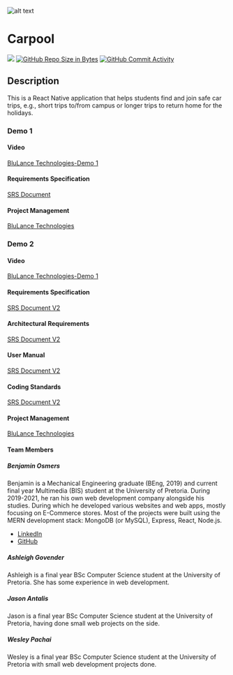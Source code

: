 ![alt text](https://github.com/COS301-SE-2022/Carpool/blob/main/Asset%203%404x.png)

# Carpool

[![](https://github.com/COS301-SE-2022/Carpool/actions/workflows/index.yml/badge.svg)](https://github.com/COS-301/graduates/actions/workflows/index.yml)
[![GitHub Repo Size in Bytes](https://img.shields.io/github/languages/code-size/COS301-SE-2022/Carpool)](https://github.com/COS301-SE-2022/Carpool)
[![GitHub Commit Activity](https://img.shields.io/github/commit-activity/w/COS301-SE-2022/Carpool)](https://github.com/COS301-SE-2022/Carpool)

## Description

This is a React Native application that helps students find and join safe car trips, e.g., short trips to/from campus or longer trips to return home for the holidays.

### Demo 1

#### Video

[BluLance Technologies-Demo 1]()

#### Requirements Specification

[SRS Document](https://drive.google.com/file/d/1ekFqTZmof5iJyZ1Du5e16v480FMoTlUG/view?usp=sharing)

#### Project Management

[BluLance Technologies](https://sharing.clickup.com/37420985/b/h/5-109399496-2/b7d190b78a422b1)

### Demo 2

#### Video

[BluLance Technologies-Demo 1]()

#### Requirements Specification

[SRS Document V2](https://drive.google.com/file/d/1ekFqTZmof5iJyZ1Du5e16v480FMoTlUG/view?usp=sharing)

#### Architectural Requirements
[SRS Document V2](https://drive.google.com/file/d/1WrfJ1_IwiJ1sTmPWSSKPBTUli7uVEliJ/view?usp=sharing)

#### User Manual
[SRS Document V2](https://drive.google.com/file/d/1KlvlLOOeucwxxL5vRmlpzNnRzG1NiBal/view?usp=sharing)

#### Coding Standards
[SRS Document V2](https://drive.google.com/file/d/10vLudJuCEjTIOc-Y64HBErKkccoEbQKg/view?usp=sharing)

#### Project Management

[BluLance Technologies](https://sharing.clickup.com/37420985/b/h/5-109399496-2/b7d190b78a422b1)

#### Team Members

##### Benjamin Osmers

Benjamin is a Mechanical Engineering graduate (BEng, 2019) and current final year Multimedia (BIS) student at the University of Pretoria. During 2019-2021, he ran his own web development company alongside his studies. During which he developed various websites and web apps, mostly focusing on E-Commerce stores. Most of the projects were built using the MERN development stack: MongoDB (or MySQL), Express, React, Node.js.

- [LinkedIn]()
- [GitHub]()

##### Ashleigh Govender

Ashleigh is a final year BSc Computer Science student at the University of Pretoria. She has some experience in web development.

##### Jason Antalis

Jason is a final year BSc Computer Science student at the University of Pretoria, having done small web projects on the side.

##### Wesley Pachai

Wesley is a final year BSc Computer Science student at the University of Pretoria with small web development projects done.
